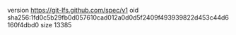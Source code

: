 version https://git-lfs.github.com/spec/v1
oid sha256:1fd0c5b29fb0d057610cad012a0d0d5f2409f493939822d453c44d6160f4dbd0
size 13385
